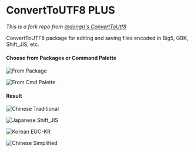 # ConvertToUTF8 PLUS #

*This is a fork repo from [@dongri's ConvertToUtf8](https://github.com/dongri/convert-to-utf8)*

ConvertToUTF8 package for editing and saving files encoded in Big5, GBK, Shift_JIS, etc.

#### Choose from Packages or Command Palette ####

![From Package](http://i.imgur.com/1wbrYK7.png)

![From Cmd Palette](http://i.imgur.com/ZndtMVb.png)

#### Result ####

![Chinese Traditional](http://i.imgur.com/2EETxlU.png)

![Japanese Shift_JIS](http://i.imgur.com/AJWtuB0.png)

![Korean EUC-KR](http://i.imgur.com/iEz4fSq.png)

![Chinese Simplified](http://i.imgur.com/QPoKhCp.png)
